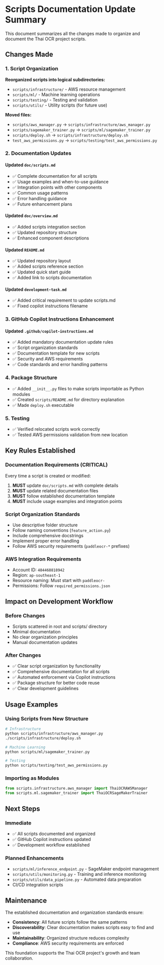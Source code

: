 # Scripts Documentation Update Summary

This document summarizes all the changes made to organize and document the Thai OCR project scripts.

## Changes Made

### 1. Script Organization
**Reorganized scripts into logical subdirectories:**
- `scripts/infrastructure/` - AWS resource management
- `scripts/ml/` - Machine learning operations  
- `scripts/testing/` - Testing and validation
- `scripts/utils/` - Utility scripts (for future use)

**Moved files:**
- `scripts/aws_manager.py` → `scripts/infrastructure/aws_manager.py`
- `scripts/sagemaker_trainer.py` → `scripts/ml/sagemaker_trainer.py`
- `scripts/deploy.sh` → `scripts/infrastructure/deploy.sh`
- `test_aws_permissions.py` → `scripts/testing/test_aws_permissions.py`

### 2. Documentation Updates

#### Updated `doc/scripts.md`
- ✅ Complete documentation for all scripts
- ✅ Usage examples and when-to-use guidance
- ✅ Integration points with other components
- ✅ Common usage patterns
- ✅ Error handling guidance
- ✅ Future enhancement plans

#### Updated `doc/overview.md`
- ✅ Added scripts integration section
- ✅ Updated repository structure
- ✅ Enhanced component descriptions

#### Updated `README.md`
- ✅ Updated repository layout
- ✅ Added scripts reference section
- ✅ Updated quick start guide
- ✅ Added link to scripts documentation

#### Updated `development-task.md`
- ✅ Added critical requirement to update scripts.md
- ✅ Fixed copilot instructions filename

### 3. GitHub Copilot Instructions Enhancement

#### Updated `.github/copilot-instructions.md`
- ✅ Added mandatory documentation update rules
- ✅ Script organization standards
- ✅ Documentation template for new scripts
- ✅ Security and AWS requirements
- ✅ Code standards and error handling patterns

### 4. Package Structure
- ✅ Added `__init__.py` files to make scripts importable as Python modules
- ✅ Created `scripts/README.md` for directory explanation
- ✅ Made `deploy.sh` executable

### 5. Testing
- ✅ Verified relocated scripts work correctly
- ✅ Tested AWS permissions validation from new location

## Key Rules Established

### Documentation Requirements (CRITICAL)
Every time a script is created or modified:
1. **MUST** update `doc/scripts.md` with complete details
2. **MUST** update related documentation files
3. **MUST** follow established documentation template
4. **MUST** include usage examples and integration points

### Script Organization Standards
- Use descriptive folder structure
- Follow naming conventions (`feature_action.py`)
- Include comprehensive docstrings
- Implement proper error handling
- Follow AWS security requirements (`paddleocr-*` prefixes)

### AWS Integration Requirements
- Account ID: `484468818942`
- Region: `ap-southeast-1`
- Resource naming: Must start with `paddleocr-`
- Permissions: Follow `required_permissions.json`

## Impact on Development Workflow

### Before Changes
- Scripts scattered in root and scripts/ directory
- Minimal documentation
- No clear organization principles
- Manual documentation updates

### After Changes
- ✅ Clear script organization by functionality
- ✅ Comprehensive documentation for all scripts
- ✅ Automated enforcement via Copilot instructions
- ✅ Package structure for better code reuse
- ✅ Clear development guidelines

## Usage Examples

### Using Scripts from New Structure
```bash
# Infrastructure
python scripts/infrastructure/aws_manager.py
./scripts/infrastructure/deploy.sh

# Machine Learning
python scripts/ml/sagemaker_trainer.py

# Testing
python scripts/testing/test_aws_permissions.py
```

### Importing as Modules
```python
from scripts.infrastructure.aws_manager import ThaiOCRAWSManager
from scripts.ml.sagemaker_trainer import ThaiOCRSageMakerTrainer
```

## Next Steps

### Immediate
- ✅ All scripts documented and organized
- ✅ GitHub Copilot instructions updated
- ✅ Development workflow established

### Planned Enhancements
- `scripts/ml/inference_endpoint.py` - SageMaker endpoint management
- `scripts/utils/monitoring.py` - Training and inference monitoring
- `scripts/utils/data_pipeline.py` - Automated data preparation
- CI/CD integration scripts

## Maintenance

The established documentation and organization standards ensure:
- **Consistency**: All future scripts follow the same patterns
- **Discoverability**: Clear documentation makes scripts easy to find and use
- **Maintainability**: Organized structure reduces complexity
- **Compliance**: AWS security requirements are enforced

This foundation supports the Thai OCR project's growth and team collaboration.
